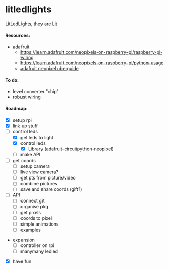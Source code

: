 # litledlights
LitLedLights, they are Lit


#### Resources:

- adafruit
    - <https://learn.adafruit.com/neopixels-on-raspberry-pi/raspberry-pi-wiring>
    - <https://learn.adafruit.com/neopixels-on-raspberry-pi/python-usage>
    - [adafruit neopixel uberguide](https://www.google.com/url?sa=t&rct=j&q=&esrc=s&source=web&cd=&ved=2ahUKEwisw86m_uz8AhVFM-wKHQVvAJgQFnoECA8QAQ&url=https%3A%2F%2Fcdn-learn.adafruit.com%2Fdownloads%2Fpdf%2Fadafruit-neopixel-uberguide.pdf&usg=AOvVaw1-UNr6xUSFV5fscJPYqsFR)
 
 
#### To do:

- level converter "chip"
- robust wiring

#### Roadmap:

- [x] setup rpi
- [x] link up stuff
- [ ] control leds
  - [x] get leds to light
  - [x] control leds
    - [x] Library (adafruit-circuitpython-neopixel)
  - [ ] make API
- [ ] get coords
  - [ ] setup camera
  - [ ] live view camera?
  - [ ] get pts from picture/video
  - [ ] combine pictures
  - [ ] save and share coords (gift?)
- [ ] API
  - [ ] connect git
  - [ ] organise pkg
  - [ ] get pixels
  - [ ] coords to pixel
  - [ ] simple animations
  - [ ] examples
- expansion
  - [ ] controller on rpi
  - [ ] manymany ledled
- [x] have fun